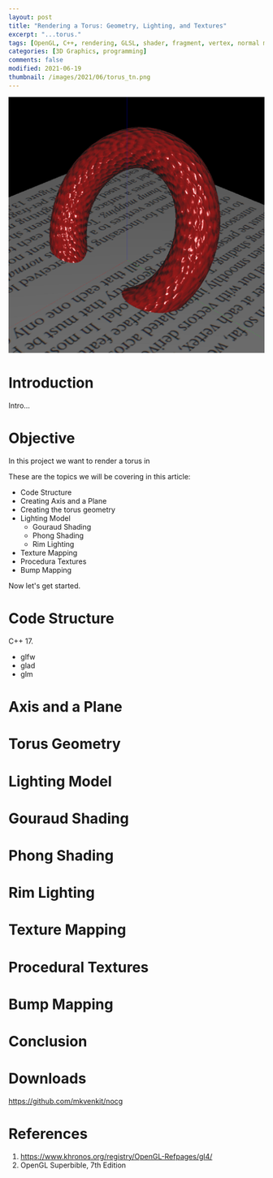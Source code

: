 ```yaml
---
layout: post
title: "Rendering a Torus: Geometry, Lighting, and Textures"
excerpt: "...torus."
tags: [OpenGL, C++, rendering, GLSL, shader, fragment, vertex, normal mapping bump mapping, phong, gouraud]
categories: [3D Graphics, programming]
comments: false
modified: 2021-06-19
thumbnail: /images/2021/06/torus_tn.png
---
```


![torus](/images/2021/06/torus.png)

# Introduction 

Intro...

# Objective 

In this project we want to render a torus in 

These are the topics we will be covering in this article:

- Code Structure 
- Creating Axis and a Plane 
- Creating the torus geometry 
- Lighting Model 
    - Gouraud Shading
    - Phong Shading 
    - Rim Lighting
- Texture Mapping 
- Procedura Textures  
- Bump Mapping 

Now let's get started.

# Code Structure 

C++ 17. 

- glfw 
- glad 
- glm 

# Axis and a Plane 

# Torus Geometry 

# Lighting Model 

# Gouraud Shading 

# Phong Shading 

# Rim Lighting 

# Texture Mapping 

# Procedural Textures 

# Bump Mapping 

# Conclusion 

# Downloads

https://github.com/mkvenkit/nocg

# References 

1. https://www.khronos.org/registry/OpenGL-Refpages/gl4/
2. OpenGL Superbible, 7th Edition 



